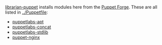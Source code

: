 [librarian-puppet](http://librarian-puppet.com) installs modules here
from the [Puppet Forge](https://forge.puppet.com). These are all listed
in [../Puppetfile](../Puppetfile):

* [puppetlabs-apt](https://forge.puppet.com/puppetlabs/apt)
* [puppetlabs-concat](https://forge.puppet.com/puppetlabs/concat)
* [puppetlabs-stdlib](https://forge.puppet.com/puppetlabs/stdlib)
* [puppet-nginx](https://forge.puppet.com/puppet/nginx)
